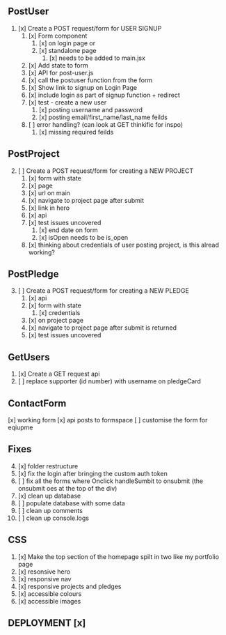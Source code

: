 
## PostUser
1. [x] Create a POST request/form for USER SIGNUP
   1. [x] Form component
      1. [x] on login page or 
      2. [x] standalone page
         1. [x] needs to be added to main.jsx
   2. [x] Add state to form
   3. [x] API for post-user.js
   4. [x] call the postuser function from the form
   5. [x] Show link to signup on Login Page
   6. [x] include login as part of signup function + redirect
   7. [x] test - create a new user
      1. [x] posting username and password
      2. [x] posting email/first_name/last_name feilds
   8. [ ] error handling? (can look at GET thinkific for inspo)
      1. [x] missing required feilds

## PostProject
2. [ ] Create a POST request/form for creating a NEW PROJECT
   1. [x] form with state
   2. [x] page
   3. [x] url on main
   4. [x] navigate to project page after submit
   5. [x] link in hero
   6. [x] api
   7. [x] test issues uncovered
      1. [x] end date on form
      2. [x] isOpen needs to be is_open
   8. [x] thinking about credentials of user posting project, is this alread working?
   
## PostPledge
3. [ ] Create a POST request/form for creating a NEW PLEDGE
   1. [x] api
   2. [x] form with state
      1. [x] credentials
   3. [x] on project page
   4. [x] navigate to project page after submit is returned
   5. [x] test issues uncovered

## GetUsers
  1. [x] Create a GET request api
  2. [ ] replace supporter (id number) with username on pledgeCard
   
## ContactForm
   [x] working form
   [x] api posts to formspace
   [ ] customise the form for eqiupme

## Fixes
4. [x] folder restructure
5. [x] fix the login after bringing the custom auth token
6. [ ] fix all the forms where Onclick handleSumbit to onsubmit (the onsubmit oes at the top of the div)
7. [x] clean up database
8. [ ] populate database with some data
9. [ ] clean up comments
10. [ ] clean up console.logs
   
## CSS
1. [x] Make the top section of the homepage spilt in two like my portfolio page
2. [x] resonsive hero
3. [x] responsive nav
4. [x] responsive projects and pledges
5. [x] accessible colours
6. [x] accessible images

## DEPLOYMENT [x]


